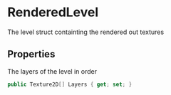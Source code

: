 # RenderedLevel

The level struct containting the rendered out textures

## Properties

The layers of the level in order
```csharp
public Texture2D[] Layers { get; set; }
```


